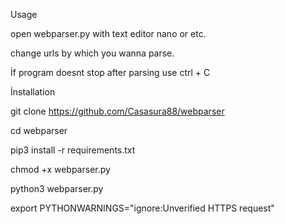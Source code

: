 Usage

open webparser.py with text editor nano or etc.


change urls by which you wanna parse.


İf program doesnt stop after parsing use ctrl + C



İnstallation


git clone https://github.com/Casasura88/webparser


cd webparser


pip3 install -r requirements.txt


chmod +x webparser.py


python3 webparser.py

export PYTHONWARNINGS="ignore:Unverified HTTPS request"

